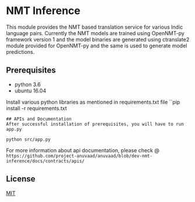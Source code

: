 # NMT Inference

This module provides the NMT based translation service for various Indic language pairs. Currently the NMT models are trained 
using OpenNMT-py framework version 1 and the model binaries are generated using ctranslate2 module provided for OpenNMT-py and
the same is used to generate model predictions.

## Prerequisites
- python 3.6
- ubuntu 16.04

Install various python libraries as mentioned in requirements.txt file
``pip install -r requirements.txt
```
## APIs and Documentation
After successful installation of prerequisites, you will have to run app.py

python src/app.py
```
For more information about api documentation, please check @ ```https://github.com/project-anuvaad/anuvaad/blob/dev-nmt-inference/docs/contracts/apis/```
## License
[MIT](https://choosealicense.com/licenses/mit/)
